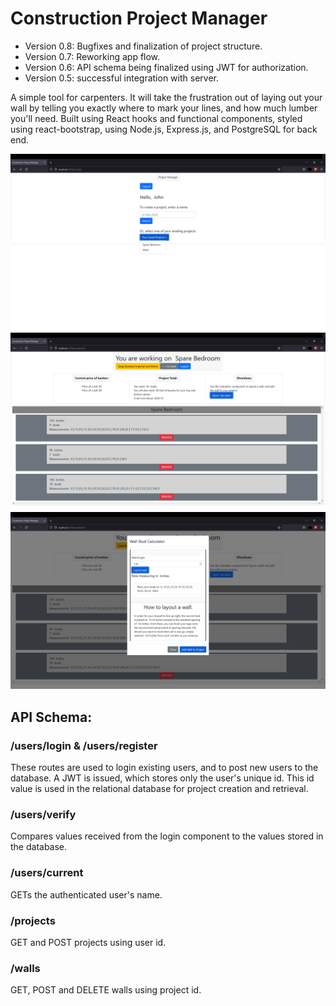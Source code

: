 # Construction Project Manager
* Version 0.8: Bugfixes and finalization of project structure.
* Version 0.7: Reworking app flow.
* Version 0.6: API schema being finalized using JWT for authorization.
* Version 0.5: successful integration with server.

A simple tool for carpenters. It will take the frustration out of laying out your wall by telling you exactly where to mark your lines, and how much lumber you'll need. 
Built using React hooks and functional components, styled using react-bootstrap, using Node.js, Express.js, and PostgreSQL for back end.

![Screenshot](public/Manager.png)
![Screenshot](public/Dashboard.png)
![Screenshot](public/Modal.png)

## API Schema:
### /users/login & /users/register
These routes are used to login existing users, and to post new users to the database. A JWT is issued, which stores only the user's unique id. This id value is used in the relational database for project creation and retrieval.
### /users/verify
Compares values received from the login component to the values stored in the database.
### /users/current
GETs the authenticated user's name.
### /projects
GET and POST projects using user id.
### /walls
GET, POST and DELETE walls using project id.

